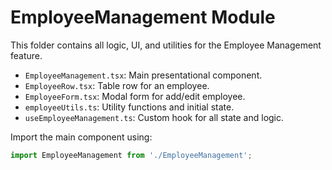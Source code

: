 # EmployeeManagement Module

This folder contains all logic, UI, and utilities for the Employee Management feature.

- `EmployeeManagement.tsx`: Main presentational component.
- `EmployeeRow.tsx`: Table row for an employee.
- `EmployeeForm.tsx`: Modal form for add/edit employee.
- `employeeUtils.ts`: Utility functions and initial state.
- `useEmployeeManagement.ts`: Custom hook for all state and logic.

Import the main component using:
```js
import EmployeeManagement from './EmployeeManagement';
```
